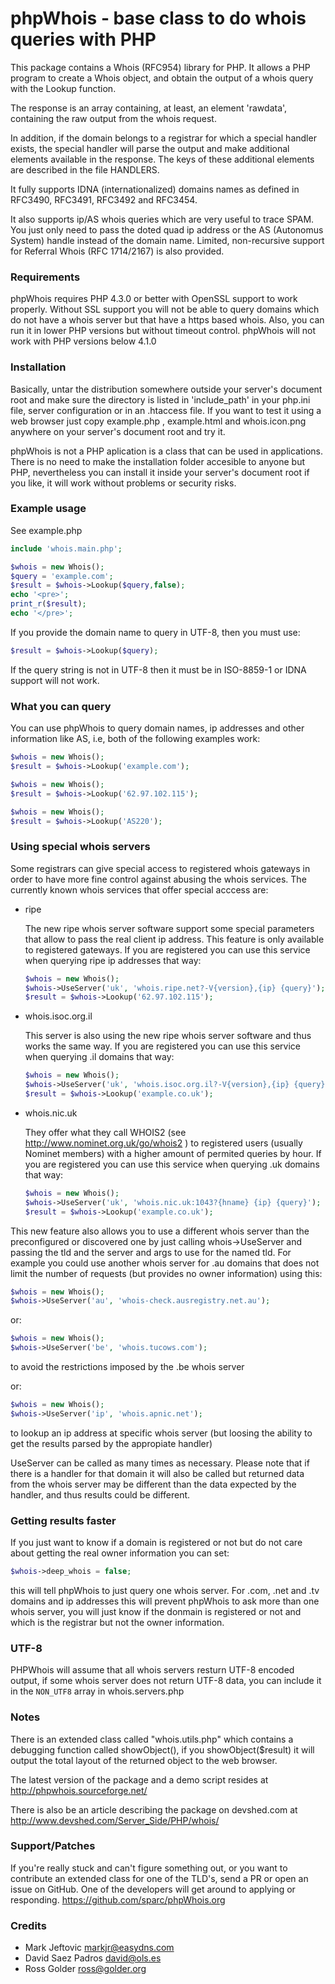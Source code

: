 # phpWhois - base class to do whois queries with PHP

This package contains a Whois (RFC954) library for PHP. It allows
a PHP program to create a Whois object, and obtain the output of
a whois query with the Lookup function.

The response is an array containing, at least, an element 'rawdata',
containing the raw output from the whois request.

In addition, if the domain belongs to a registrar for which a special
handler exists, the special handler will parse the output and make
additional elements available in the response. The keys of these
additional elements are described in the file HANDLERS.

It fully supports IDNA (internationalized) domains names as
defined in RFC3490, RFC3491, RFC3492 and RFC3454.

It also supports ip/AS whois queries which are very useful to trace
SPAM. You just only need to pass the doted quad ip address or the
AS (Autonomus System) handle instead of the domain name. Limited,
non-recursive support for Referral Whois (RFC 1714/2167) is also
provided.

### Requirements

phpWhois requires PHP 4.3.0 or better with OpenSSL support to
work properly. Without SSL support you will not be able to
query domains which do not have a whois server but that have
a https based whois. Also, you can run it in lower PHP versions
but without timeout control. phpWhois will not work with PHP
versions below 4.1.0

### Installation

Basically, untar the distribution somewhere outside your server's
document root and make sure the directory is listed in 'include_path'
in your php.ini file, server configuration or in an .htaccess file.
If you want to test it using a web browser just copy example.php ,
example.html and whois.icon.png anywhere on your server's document
root and try it.

phpWhois is not a PHP aplication is a class that can be used in
applications. There is no need to make the installation folder
accesible to anyone but PHP, nevertheless you can install it inside
your server's document root if you like, it will work without
problems or security risks.

### Example usage

See example.php

```php
include 'whois.main.php';

$whois = new Whois();
$query = 'example.com';
$result = $whois->Lookup($query,false);
echo '<pre>';
print_r($result);
echo '</pre>';
```

If you provide the domain name to query in UTF-8, then you
must use:

```php
$result = $whois->Lookup($query);
```

If the query string is not in UTF-8 then it must be in
ISO-8859-1 or IDNA support will not work.

### What you can query

You can use phpWhois to query domain names, ip addresses and
other information like AS, i.e, both of the following examples
work:

```php
$whois = new Whois();
$result = $whois->Lookup('example.com');

$whois = new Whois();
$result = $whois->Lookup('62.97.102.115');

$whois = new Whois();
$result = $whois->Lookup('AS220');
```

### Using special whois servers

Some registrars can give special access to registered whois gateways
in order to have more fine control against abusing the whois services.
The currently known whois services that offer special acccess are:

- ripe

  The new ripe whois server software support some special parameters
  that allow to pass the real client ip address. This feature is only
  available to registered gateways. If you are registered you can use
  this service when querying ripe ip addresses that way:
  
  ```php
  $whois = new Whois();
  $whois->UseServer('uk', 'whois.ripe.net?-V{version},{ip} {query}');
  $result = $whois->Lookup('62.97.102.115');
  ```

- whois.isoc.org.il

  This server is also using the new ripe whois server software and
  thus works the same way. If you are registered you can use this service
  when querying .il domains that way:

  ```php
  $whois = new Whois();
  $whois->UseServer('uk', 'whois.isoc.org.il?-V{version},{ip} {query}');
  $result = $whois->Lookup('example.co.uk');
  ```

- whois.nic.uk

  They offer what they call WHOIS2 (see http://www.nominet.org.uk/go/whois2 )
  to registered users (usually Nominet members) with a higher amount of
  permited queries by hour. If you are registered you can use this service
  when querying .uk domains that way:

  ```php
  $whois = new Whois();
  $whois->UseServer('uk', 'whois.nic.uk:1043?{hname} {ip} {query}');
  $result = $whois->Lookup('example.co.uk');
  ```

This new feature also allows you to use a different whois server than
the preconfigured or discovered one by just calling whois->UseServer
and passing the tld and the server and args to use for the named tld.
For example you could use another whois server for .au domains that
does not limit the number of requests (but provides no owner 
information) using this:

```php
$whois = new Whois();
$whois->UseServer('au', 'whois-check.ausregistry.net.au');
```

or:

```php
$whois = new Whois();
$whois->UseServer('be', 'whois.tucows.com');
```

to avoid the restrictions imposed by the .be whois server

or:

```php
$whois = new Whois();
$whois->UseServer('ip', 'whois.apnic.net');
```

to lookup an ip address at specific whois server (but loosing the
ability to get the results parsed by the appropiate handler)

UseServer can be called as many times as necessary. Please note that
if there is a handler for that domain it will also be called but
returned data from the whois server may be different than the data
expected by the handler, and thus results could be different.

### Getting results faster

If you just want to know if a domain is registered or not but do not
care about getting the real owner information you can set:

```php
$whois->deep_whois = false;
```

this will tell phpWhois to just query one whois server. For .com, .net
and .tv domains and ip addresses this will prevent phpWhois to ask more
than one whois server, you will just know if the donmain is registered
or not and which is the registrar but not the owner information.

### UTF-8

PHPWhois will assume that all whois servers resturn UTF-8 encoded output,
if some whois server does not return UTF-8 data, you can include it in
the `NON_UTF8` array in whois.servers.php

### Notes

There is an extended class called "whois.utils.php" which contains a
debugging function called showObject(), if you showObject($result)
it will output the total layout of the returned object to the 
web browser.

The latest version of the package and a demo script resides at 
http://phpwhois.sourceforge.net/

There is also be an article describing the package on devshed.com
at http://www.devshed.com/Server_Side/PHP/whois/

### Support/Patches

If you're really stuck and can't figure something out, or you want
to contribute an extended class for one of the TLD's, send a PR
or open an issue on GitHub. One of the developers will get around
to applying or responding.
https://github.com/sparc/phpWhois.org

### Credits

- Mark Jeftovic markjr@easydns.com
- David Saez Padros david@ols.es
- Ross Golder ross@golder.org
